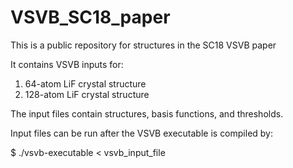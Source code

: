 # VSVB_SC18_paper
This is a public repository for structures in the SC18 VSVB paper

It contains VSVB inputs for:
1. 64-atom LiF crystal structure 
2. 128-atom LiF crystal structure

The input files contain structures, basis functions, and thresholds.

Input files can be run after the VSVB executable is compiled by:

$ ./vsvb-executable < vsvb_input_file
